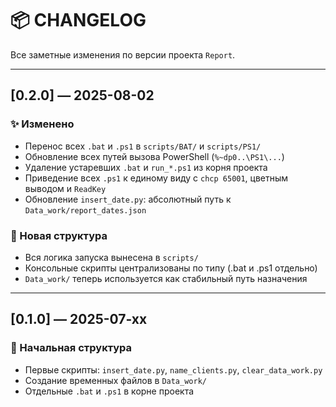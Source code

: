 # 📦 CHANGELOG

Все заметные изменения по версии проекта `Report`.

---

## [0.2.0] — 2025-08-02

### ✨ Изменено
- Перенос всех `.bat` и `.ps1` в `scripts/BAT/` и `scripts/PS1/`
- Обновление всех путей вызова PowerShell (`%~dp0..\PS1\...`)
- Удаление устаревших `.bat` и `run_*.ps1` из корня проекта
- Приведение всех `.ps1` к единому виду с `chcp 65001`, цветным выводом и `ReadKey`
- Обновление `insert_date.py`: абсолютный путь к `Data_work/report_dates.json`

### 📁 Новая структура
- Вся логика запуска вынесена в `scripts/`
- Консольные скрипты централизованы по типу (.bat и .ps1 отдельно)
- `Data_work/` теперь используется как стабильный путь назначения

---

## [0.1.0] — 2025-07-xx

### 🚧 Начальная структура
- Первые скрипты: `insert_date.py`, `name_clients.py`, `clear_data_work.py`
- Создание временных файлов в `Data_work/`
- Отдельные `.bat` и `.ps1` в корне проекта